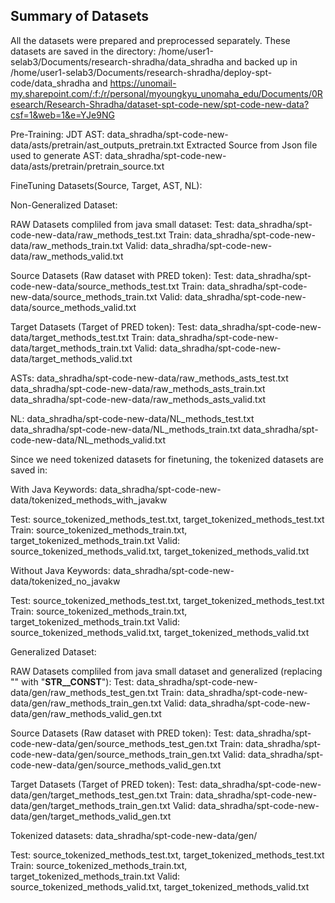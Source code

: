 ## Summary of Datasets

All the datasets were prepared and preprocessed separately. These datasets are saved in the directory: /home/user1-selab3/Documents/research-shradha/data_shradha
and backed up in /home/user1-selab3/Documents/research-shradha/deploy-spt-code/data_shradha and https://unomail-my.sharepoint.com/:f:/r/personal/myoungkyu_unomaha_edu/Documents/0Research/Research-Shradha/dataset-spt-code-new/spt-code-new-data?csf=1&web=1&e=YJe9NG

Pre-Training:
JDT AST: data_shradha/spt-code-new-data/asts/pretrain/ast_outputs_pretrain.txt
Extracted Source from Json file used to generate AST: data_shradha/spt-code-new-data/asts/pretrain/pretrain_source.txt

FineTuning Datasets(Source, Target, AST, NL):

Non-Generalized Dataset:

RAW Datasets compliled from java small dataset: 
Test: data_shradha/spt-code-new-data/raw_methods_test.txt
Train: data_shradha/spt-code-new-data/raw_methods_train.txt
Valid: data_shradha/spt-code-new-data/raw_methods_valid.txt

Source Datasets (Raw dataset with PRED token):
Test: data_shradha/spt-code-new-data/source_methods_test.txt
Train: data_shradha/spt-code-new-data/source_methods_train.txt
Valid: data_shradha/spt-code-new-data/source_methods_valid.txt

Target Datasets (Target of PRED token):
Test: data_shradha/spt-code-new-data/target_methods_test.txt
Train: data_shradha/spt-code-new-data/target_methods_train.txt
Valid: data_shradha/spt-code-new-data/target_methods_valid.txt

ASTs:
data_shradha/spt-code-new-data/raw_methods_asts_test.txt
data_shradha/spt-code-new-data/raw_methods_asts_train.txt
data_shradha/spt-code-new-data/raw_methods_asts_valid.txt

NL:
data_shradha/spt-code-new-data/NL_methods_test.txt
data_shradha/spt-code-new-data/NL_methods_train.txt
data_shradha/spt-code-new-data/NL_methods_valid.txt

Since we need tokenized datasets for finetuning, the tokenized datasets are saved in:

With Java Keywords: data_shradha/spt-code-new-data/tokenized_methods_with_javakw

Test: source_tokenized_methods_test.txt, target_tokenized_methods_test.txt
Train: source_tokenized_methods_train.txt, target_tokenized_methods_train.txt
Valid: source_tokenized_methods_valid.txt, target_tokenized_methods_valid.txt

Without Java Keywords: data_shradha/spt-code-new-data/tokenized_no_javakw

Test: source_tokenized_methods_test.txt, target_tokenized_methods_test.txt
Train: source_tokenized_methods_train.txt, target_tokenized_methods_train.txt
Valid: source_tokenized_methods_valid.txt, target_tokenized_methods_valid.txt

Generalized Dataset:

RAW Datasets compliled from java small dataset and generalized (replacing "<string>" with "__STR__CONST__"): 
Test: data_shradha/spt-code-new-data/gen/raw_methods_test_gen.txt
Train: data_shradha/spt-code-new-data/gen/raw_methods_train_gen.txt
Valid: data_shradha/spt-code-new-data/gen/raw_methods_valid_gen.txt

Source Datasets (Raw dataset with PRED token):
Test: data_shradha/spt-code-new-data/gen/source_methods_test_gen.txt
Train: data_shradha/spt-code-new-data/gen/source_methods_train_gen.txt
Valid: data_shradha/spt-code-new-data/gen/source_methods_valid_gen.txt

Target Datasets (Target of PRED token):
Test: data_shradha/spt-code-new-data/gen/target_methods_test_gen.txt
Train: data_shradha/spt-code-new-data/gen/target_methods_train_gen.txt
Valid: data_shradha/spt-code-new-data/gen/target_methods_valid_gen.txt

Tokenized datasets: data_shradha/spt-code-new-data/gen/

Test: source_tokenized_methods_test.txt, target_tokenized_methods_test.txt
Train: source_tokenized_methods_train.txt, target_tokenized_methods_train.txt
Valid: source_tokenized_methods_valid.txt, target_tokenized_methods_valid.txt
